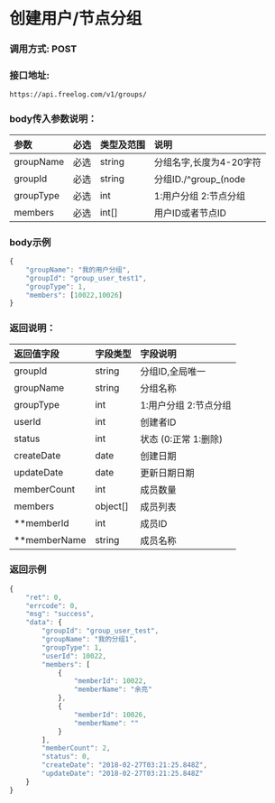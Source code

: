 # 创建用户/节点分组

### 调用方式: POST

### 接口地址:

```
https://api.freelog.com/v1/groups/
```

### body传入参数说明：

| 参数 | 必选 | 类型及范围 | 说明 |
| :--- | :--- | :--- | :--- |
|groupName|必选|string|分组名字,长度为4-20字符
|groupId|必选|string|分组ID./^group_(node|user)_[a-zA-Z0-9_]{4,20}$/|
|groupType|必选|int| 1:用户分组 2:节点分组|
|members|必选|int[]| 用户ID或者节点ID |


### body示例

```js
{
	"groupName": "我的用户分组",
	"groupId": "group_user_test1",
	"groupType": 1,
	"members": [10022,10026]
}
```

### 返回说明：

| 返回值字段 | 字段类型 | 字段说明 |
| :--- | :--- | :--- |
| groupId | string | 分组ID,全局唯一 |
| groupName | string | 分组名称 |
| groupType| int | 1:用户分组 2:节点分组|
| userId | int | 创建者ID |
| status | int | 状态 (0:正常 1:删除) |
| createDate | date | 创建日期 |
| updateDate | date | 更新日期日期 |
| memberCount | int | 成员数量 |
| members | object[] | 成员列表 |
| **memberId | int | 成员ID |
| **memberName | string | 成员名称 |



### 返回示例

```js
{
    "ret": 0,
    "errcode": 0,
    "msg": "success",
    "data": {
        "groupId": "group_user_test",
        "groupName": "我的分组1",
        "groupType": 1,
        "userId": 10022,
        "members": [
            {
                "memberId": 10022,
                "memberName": "余亮"
            },
            {
                "memberId": 10026,
                "memberName": ""
            }
        ],
        "memberCount": 2,
        "status": 0,
        "createDate": "2018-02-27T03:21:25.848Z",
        "updateDate": "2018-02-27T03:21:25.848Z"
    }
}
```